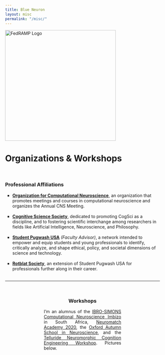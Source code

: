 ```yaml
---
title: Blue Neuron
layout: misc
permalink: "/misc/"
---
```


<div class="container-lg p-responsive" style="display:grid;">
  <div class="test" style="align: center">
    <div class="float-left">
      <img class="d-block pr-4" style="width: 360px;" alt="FedRAMP Logo" src="{{"/assets/img/a-la-place.jpg" | relative_url}}">
    </div>
    <div class="overflow-hidden">
			<h1>Organizations & Workshops</h1><br>
		<h3>Professional Affiliations</h3><p style="text-align:justify;">			
			<ul style="list-style-type: square;">
	<li><a href="https://www.cnsorg.org/"><b>Organization for Computational Neuroscience</b></a>, an organization that promotes meetings and courses in computational neuroscience and organizes the Annual CNS Meeting.</li><br>
<li><a href="https://cognitivesciencesociety.org/"><b>Cognitive Science Society</b></a>, dedicated to promoting CogSci as a discipline, and to fostering scientific interchange among researchers in fields like Artificial Intelligence, Neuroscience, and Philosophy.</li><br>
	<li><a href="https://www.spusa.org/"><b>Student Pugwash USA</b></a> <i>(Faculty Advisor)</i>, a network intended to empower and equip students and young professionals to identify, critically analyze, and shape ethical, policy, and societal dimensions of science and technology.</li><br>
<li><a href="https://www.spusa.org/rotblat-society"><b>Rotblat Society</b></a>, an extension of Student Pugwash USA for professionals further along in their career.</li><br>
</ul></p>
		<hr>
		<br>
    </div>
  </div>
</div>
<center>
<div style="width:50%">
	<h3>Workshops</h3>
	<p style="text-align:justify;">I’m an alumnus of the <a href="https://imbizo.africa/">IBRO-SIMONS Computational Neuroscience Imbizo</a> in South Africa, <a href="https://academy.neuromatch.io/">Neuromatch Academy 2020</a>, the <a href="https://www.neuroscience.ox.ac.uk/about/autumn-school-in-neuroscience">Oxford Autumn School in Neuroscience</a>, and the <a href="https://sites.google.com/view/tellurideneuromorphic2021/home">Telluride Neuromorphic Cognition Engineering Workshop</a>. Pictures below.</p>
	</div><br></center>
